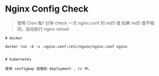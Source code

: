 # Nginx Config Check

> 使用 Cron 每1 分钟 check 一次 nginx.conf 的 md5 值
如果 md5 值不相同，自动执行 nginx reload


```
# docker

docker run -d -v .nginx.conf:/etc/nginx/nginx.conf nginx


# kubernetes

使用 configmap 挂载到 deployment , rc 中。


```

